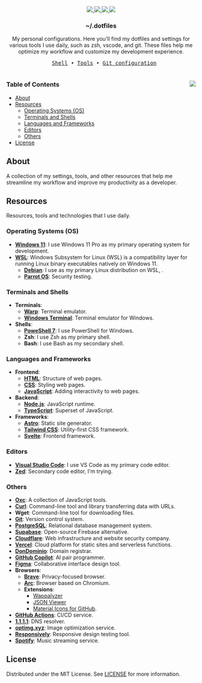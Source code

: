 <div id="header" align="center">
  <a href="https://github.com/yupanquidev/dotfiles/stargazers">
    <img src="https://img.shields.io/github/stars/yupanquidev/dotfiles?color=e5c76b&labelColor=22292b&style=for-the-badge">
  </a>
  <a href="https://github.com/yupanquidev/dotfiles/issues">
    <img src="https://img.shields.io/github/issues/yupanquidev/dotfiles?color=67b0e8&labelColor=22292b&style=for-the-badge">
  </a>
  <a href="https://github.com/yupanquidev/dotfiles/network/members">
    <img src="https://img.shields.io/github/forks/yupanquidev/dotfiles?color=8ccf7e&labelColor=22292b&style=for-the-badge">
  </a>
  <a href="https://github.com/yupanquidev/dotfiles?tab=MIT-1-ov-file#readme">
    <img src="https://img.shields.io/github/license/yupanquidev/dotfiles?style=for-the-badge&labelColor=22292b&color=FF6A6A">
  </a>
</div>
<h3 align="center">~/.dotfiles</h3>
<p align="center">My personal configurations. Here you'll find my dotfiles and settings for various tools I use daily, such as zsh, vscode, and git. These files help me optimize my workflow and customize my development experience.</p>
<pre align="center">
  <a href="/shell/">Shell</a> • <a href="#resources">Tools</a> • <a href="/git/">Git configuration</a>
</pre>
<h1>
  <a href="#">
    <img align="right" src="https://badges.pufler.dev/visits/yupanquidev/dotfiles?style=flat-square&label=&color=000000&logo=github&logoColor=white&labelColor=000000"/>
  </a>
</h1>

### Table of Contents
- [About](#about)
- [Resources](#resources)
  - [Operating Systems (OS)](#operating-systems-os)
  - [Terminals and Shells](#terminals-and-shells)
  - [Languages and Frameworks](#languages-and-frameworks)
  - [Editors](#editors)
  - [Others](#others)
- [License](#license)
## About
A collection of my settings, tools, and other resources that help me streamline my workflow and improve my productivity as a developer.
## Resources
Resources, tools and technologies that I use daily.
### Operating Systems (OS)
- **[Windows 11](https://www.microsoft.com/en-us/software-download/windows11)**: I use Windows 11 Pro as my primary operating system for development.
- **[WSL](https://learn.microsoft.com/en-us/windows/wsl/)**: Windows Subsystem for Linux (WSL) is a compatibility layer for running Linux binary executables natively on Windows 11.
  - **[Debian](https://www.debian.org/)**: I use as my primary Linux distribution on WSL, .
  - **[Parrot OS](https://parrotsec.org/)**: Security testing.
### Terminals and Shells
- **Terminals**:
  - **[Warp](https://www.warp.dev/)**: Terminal emulator.
  - **[Windows Terminal](https://github.com/microsoft/terminal)**: Terminal emulator for Windows.
- **Shells**:
  - **[PoweShell 7](https://learn.microsoft.com/en-us/powershell/scripting/whats-new/what-s-new-in-powershell-74?view=powershell-7.4)**: I use PowerShell for Windows.
  - **Zsh**: I use Zsh as my primary shell.
  - **Bash**: I use Bash as my secondary shell.
### Languages and Frameworks
- **Frontend**:
  - **[HTML](https://developer.mozilla.org/en-US/docs/Web/HTML)**: Structure of web pages.
  - **[CSS](https://developer.mozilla.org/en-US/docs/Web/CSS)**: Styling web pages.
  - **[JavaScript](https://developer.mozilla.org/en-US/docs/Web/JavaScript)**: Adding interactivity to web pages.
- **Backend**:
  - **[Node.js](https://nodejs.org/)**: JavaScript runtime.
  - **[TypeScript](https://www.typescriptlang.org/)**: Superset of JavaScript.
- **Frameworks**:
  - **[Astro](https://astro.build/)**: Static site generator.
  - **[Tailwind CSS](https://tailwindcss.com/)**: Utility-first CSS framework.
  - **[Svelte](https://svelte.dev/)**: Frontend framework.
### Editors
- **[Visual Studio Code](https://code.visualstudio.com/)**: I use VS Code as my primary code editor.
- **[Zed](https://zed.dev/)**: Secondary code editor, I'm trying.
### Others
- **[Oxc](https://oxc.rs/)**: A collection of JavaScript tools.
- **[Curl](https://curl.se/)**: Command-line tool and library transferring data with URLs.
- **Wget**: Command-line tool for downloading files.
- **[Git](https://git-scm.com/)**: Version control system.
- **[PostgreSQL](https://www.postgresql.org/)**: Relational database management system.
- **[Supabase](https://supabase.com/)**: Open-source Firebase alternative.
- **[Cloudflare](https://www.cloudflare.com/)**: Web infrastructure and website security company.
- **[Vercel](https://vercel.com/)**: Cloud platform for static sites and serverless functions.
- **[DonDominio](https://www.dondominio.com/)**: Domain registrar.
- **[GitHub Copilot](https://github.com/features/copilot)**: AI pair programmer.
- **[Figma](https://www.figma.com/)**: Collaborative interface design tool.
- **Browsers**:
  - **[Brave](https://brave.com/)**: Privacy-focused browser.
  - **[Arc](https://arc.net/)**: Browser based on Chromium.
  - **Extensions**: 
    - [Wappalyzer](https://chromewebstore.google.com/detail/wappalyzer-technology-pro/gppongmhjkpfnbhagpmjfkannfbllamg) 
    - [JSON Viewer](https://chromewebstore.google.com/detail/json-viewer/gbmdgpbipfallnflgajpaliibnhdgobh)
    - [Material Icons for GitHub](https://chromewebstore.google.com/detail/material-icons-for-github/bggfcpfjbdkhfhfmkjpbhnkhnpjjeomc).
- **[GitHub Actions](https://github.com/features/actions)**: CI/CD service.
- **[1.1.1.1](https://one.one.one.one/)**: DNS resolver.
- **[optimg.xyz](https://www.optimg.xyz/)**: Image optimization service.
- **[Responsively](https://responsively.app/)**: Responsive design testing tool.
- **[Spotify](https://open.spotify.com/)**: Music streaming service.
## License
Distributed under the MIT License. See [LICENSE](https://github.com/yupanquidev/dotfiles/blob/main/LICENSE) for more information.
